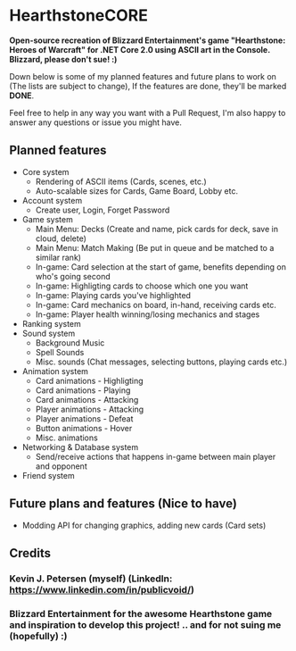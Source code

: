 # HearthstoneCORE
**Open-source recreation of Blizzard Entertainment's game "Hearthstone: Heroes of Warcraft" for .NET Core 2.0 using ASCII art in the Console. Blizzard, please don't sue! :)**

Down below is some of my planned features and future plans to work on (The lists are subject to change), If the features are done, they'll be marked **DONE**.

Feel free to help in any way you want with a Pull Request, I'm also happy to answer any questions or issue you might have.

## Planned features
* Core system
  * Rendering of ASCII items (Cards, scenes, etc.)
  * Auto-scalable sizes for Cards, Game Board, Lobby etc.
* Account system
  * Create user, Login, Forget Password
* Game system
  * Main Menu: Decks (Create and name, pick cards for deck, save in cloud, delete)
  * Main Menu: Match Making (Be put in queue and be matched to a similar rank)
  * In-game: Card selection at the start of game, benefits depending on who's going second
  * In-game: Highligting cards to choose which one you want
  * In-game: Playing cards you've highlighted
  * In-game: Card mechanics on board, in-hand, receiving cards etc.
  * In-game: Player health winning/losing mechanics and stages
* Ranking system
* Sound system
  * Background Music
  * Spell Sounds
  * Misc. sounds (Chat messages, selecting buttons, playing cards etc.)
* Animation system
  * Card animations - Highligting
  * Card animations - Playing
  * Card animations - Attacking
  * Player animations - Attacking
  * Player animations - Defeat
  * Button animations - Hover
  * Misc. animations
* Networking & Database system
  * Send/receive actions that happens in-game between main player and opponent
* Friend system

## Future plans and features (Nice to have)
* Modding API for changing graphics, adding new cards (Card sets)

## Credits
### Kevin J. Petersen (myself) (LinkedIn: https://www.linkedin.com/in/publicvoid/)
### Blizzard Entertainment for the awesome Hearthstone game and inspiration to develop this project! .. and for not suing me (hopefully) :)